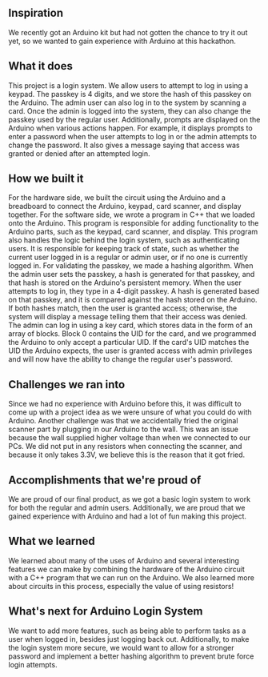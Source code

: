 ## Inspiration
We recently got an Arduino kit but had not gotten the chance to try it out yet, so we wanted to gain experience with Arduino at this hackathon.

## What it does
This project is a login system. We allow users to attempt to log in using a keypad. The passkey is 4 digits, and we store the hash of this passkey on the Arduino. The admin user can also log in to the system by scanning a card. Once the admin is logged into the system, they can also change the passkey used by the regular user. Additionally, prompts are displayed on the Arduino when various actions happen. For example, it displays prompts to enter a password when the user attempts to log in or the admin attempts to change the password. It also gives a message saying that access was granted or denied after an attempted login.

## How we built it
For the hardware side, we built the circuit using the Arduino and a breadboard to connect the Arduino, keypad, card scanner, and display together. For the software side, we wrote a program in C++ that we loaded onto the Arduino. This program is responsible for adding functionality to the Arduino parts, such as the keypad, card scanner, and display. This program also handles the logic behind the login system, such as authenticating users. It is responsible for keeping track of state, such as whether the current user logged in is a regular or admin user, or if no one is currently logged in. For validating the passkey, we made a hashing algorithm. When the admin user sets the passkey, a hash is generated for that passkey, and that hash is stored on the Arduino's persistent memory. When the user attempts to log in, they type in a 4-digit passkey. A hash is generated based on that passkey, and it is compared against the hash stored on the Arduino. If both hashes match, then the user is granted access; otherwise, the system will display a message telling them that their access was denied. The admin can log in using a key card, which stores data in the form of an array of blocks. Block 0 contains the UID for the card, and we programmed the Arduino to only accept a particular UID. If the card's UID matches the UID the Arduino expects, the user is granted access with admin privileges and will now have the ability to change the regular user's password.

## Challenges we ran into
Since we had no experience with Arduino before this, it was difficult to come up with a project idea as we were unsure of what you could do with Arduino. Another challenge was that we accidentally fried the original scanner part by plugging in our Arduino to the wall. This was an issue because the wall supplied higher voltage than when we connected to our PCs. We did not put in any resistors when connecting the scanner, and because it only takes 3.3V, we believe this is the reason that it got fried.

## Accomplishments that we're proud of
We are proud of our final product, as we got a basic login system to work for both the regular and admin users. Additionally, we are proud that we gained experience with Arduino and had a lot of fun making this project.

## What we learned
We learned about many of the uses of Arduino and several interesting features we can make by combining the hardware of the Arduino circuit with a C++ program that we can run on the Arduino. We also learned more about circuits in this process, especially the value of using resistors!

## What's next for Arduino Login System
We want to add more features, such as being able to perform tasks as a user when logged in, besides just logging back out. Additionally, to make the login system more secure, we would want to allow for a stronger password and implement a better hashing algorithm to prevent brute force login attempts.
